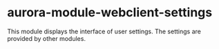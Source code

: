 # aurora-module-webclient-settings

This module displays the interface of user settings. The settings are provided by other modules.
